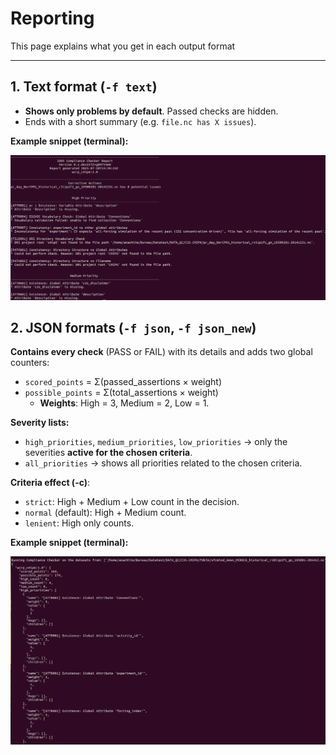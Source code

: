 # Reporting

This page explains what you get in each output format

---

## 1. Text format (`-f text`)

- **Shows only problems by default**. Passed checks are hidden.
- Ends with a short summary (e.g. `file.nc has X issues`).

**Example snippet (terminal):**

<p align="center">
  <a href="https://raw.githubusercontent.com/ESGF/esgf-qc/Ipsl-Develop/docs/img/Capture1.png" target="_blank">
    <img src="https://raw.githubusercontent.com/ESGF/esgf-qc/Ipsl-Develop/docs/img/Capture1.png" width="900" alt="Text report example">
  </a>
</p>

## 2. JSON formats (`-f json`, `-f json_new`)

**Contains every check** (PASS or FAIL) with its details and adds two global counters:

  - `scored_points` = Σ(passed_assertions × weight)
  - `possible_points` = Σ(total_assertions × weight)
    - **Weights**: High = 3, Medium = 2, Low = 1.

**Severity lists:**
  
  - `high_priorities`, `medium_priorities`, `low_priorities` → only the severities **active for the chosen criteria**.
  - `all_priorities` → shows all priorities related to the chosen criteria.


**Criteria effect (-c)**:

  - `strict`: High + Medium + Low count in the decision.
  - `normal` (default): High + Medium count.
  - `lenient`: High only counts.

**Example snippet (terminal):**

<p align="center">
  <a href="https://raw.githubusercontent.com/ESGF/esgf-qc/Ipsl-Develop/docs/img/Capture2.png" target="_blank">
    <img src="https://raw.githubusercontent.com/ESGF/esgf-qc/Ipsl-Develop/docs/img/Capture2.png" width="900" alt="Text report example">
  </a>
</p>